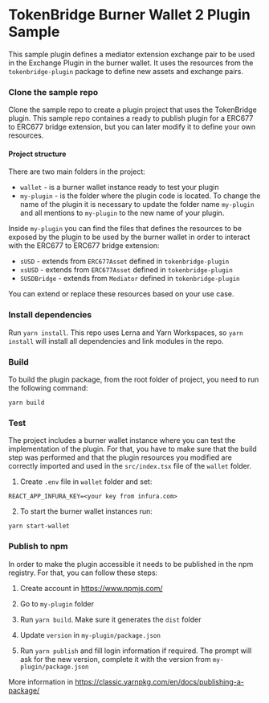 # TokenBridge Burner Wallet 2 Plugin Sample

This sample plugin defines a mediator extension exchange pair to be used in the Exchange Plugin in the burner wallet. 
It uses the resources from the `tokenbridge-plugin` package to define new assets and exchange pairs.

### Clone the sample repo 
Clone the sample repo to create a plugin project that uses the TokenBridge plugin. This sample repo containes a ready to publish plugin for a ERC677 to ERC677 bridge extension, but you can later modify it to define your own resources.

#### Project structure
There are two main folders in the project:
- `wallet` - is a burner wallet instance ready to test your plugin
- `my-plugin` - is the folder where the plugin code is located. To change the name of the plugin it is necessary to update the folder name `my-plugin` and all mentions to `my-plugin` to the new name of your plugin.

Inside `my-plugin` you can find the files that defines the resources to be exposed by the plugin to be used by the burner wallet in order to interact with the ERC677 to ERC677 bridge extension:
- `sUSD` - extends from `ERC677Asset` defined in `tokenbridge-plugin`
- `xsUSD` - extends from `ERC677Asset` defined in `tokenbridge-plugin`
- `SUSDBridge` - extends from `Mediator` defined in `tokenbridge-plugin`

You can extend or replace these resources based on your use case.

### Install dependencies
Run `yarn install`. This repo uses Lerna and Yarn Workspaces, so `yarn install` will install all dependencies and link modules in the repo.

### Build
To build the plugin package, from the root folder of project, you need to run the following command:
```
yarn build
```

### Test
The project includes a burner wallet instance where you can test the implementation of the plugin. For that, you have to make sure that the build step was performed and that the plugin resources you modified are correctly imported and used in the `src/index.tsx` file of the `wallet` folder.

1. Create `.env` file in `wallet` folder and set:
```
REACT_APP_INFURA_KEY=<your key from infura.com>
```

2. To start the burner wallet instances run:
```
yarn start-wallet
```

### Publish to npm
In order to make the plugin accessible it needs to be published in the npm registry. For that, you can follow these steps:

1. Create account in https://www.npmjs.com/

2. Go to `my-plugin` folder

3. Run `yarn build`. Make sure it generates the `dist` folder

4. Update `version` in `my-plugin/package.json`

5. Run `yarn publish` and fill login information if required.
The prompt will ask for the new version, complete it with the version from `my-plugin/package.json`


More information in https://classic.yarnpkg.com/en/docs/publishing-a-package/
